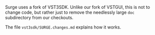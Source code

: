 Surge uses a fork of VST3SDK. Unlike our fork of VSTGUI, this is not
to change code, but rather just to remove the needlessly large `doc`
subdirectory from our checkouts.

The file `vst3sdk/SURGE.changes.md` explains how it works.

